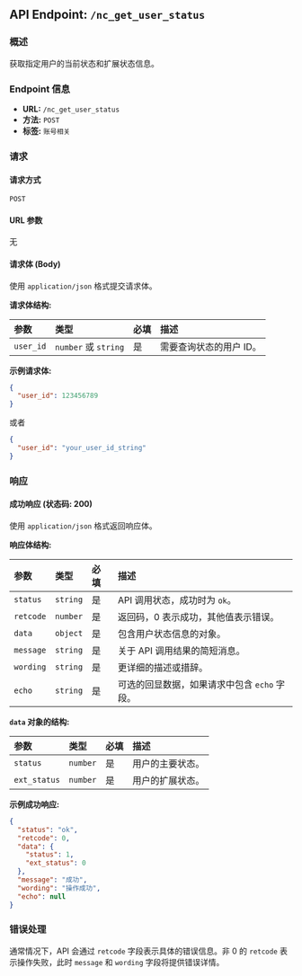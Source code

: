 ## API Endpoint: `/nc_get_user_status`

### 概述

获取指定用户的当前状态和扩展状态信息。

### Endpoint 信息

*   **URL:** `/nc_get_user_status`
*   **方法:** `POST`
*   **标签:** `账号相关`

### 请求

#### 请求方式

`POST`

#### URL 参数

无

#### 请求体 (Body)

使用 `application/json` 格式提交请求体。

**请求体结构:**

| 参数      | 类型            | 必填 | 描述                     |
| :-------- | :-------------- | :--- | :----------------------- |
| `user_id` | `number` 或 `string` | 是   | 需要查询状态的用户 ID。 |

**示例请求体:**

```json
{
  "user_id": 123456789
}
```

或者

```json
{
  "user_id": "your_user_id_string"
}
```

### 响应

#### 成功响应 (状态码: 200)

使用 `application/json` 格式返回响应体。

**响应体结构:**

| 参数      | 类型    | 必填 | 描述                                     |
| :-------- | :------ | :--- | :--------------------------------------- |
| `status`  | `string` | 是   | API 调用状态，成功时为 `ok`。           |
| `retcode` | `number` | 是   | 返回码，0 表示成功，其他值表示错误。       |
| `data`    | `object` | 是   | 包含用户状态信息的对象。                  |
| `message` | `string` | 是   | 关于 API 调用结果的简短消息。             |
| `wording` | `string` | 是   | 更详细的描述或措辞。                      |
| `echo`    | `string` | 是   | 可选的回显数据，如果请求中包含 `echo` 字段。 |

**`data` 对象的结构:**

| 参数        | 类型   | 必填 | 描述           |
| :---------- | :----- | :--- | :------------- |
| `status`    | `number` | 是   | 用户的主要状态。 |
| `ext_status`| `number` | 是   | 用户的扩展状态。 |

**示例成功响应:**

```json
{
  "status": "ok",
  "retcode": 0,
  "data": {
    "status": 1,
    "ext_status": 0
  },
  "message": "成功",
  "wording": "操作成功",
  "echo": null
}
```

### 错误处理

通常情况下，API 会通过 `retcode` 字段表示具体的错误信息。非 0 的 `retcode` 表示操作失败，此时 `message` 和 `wording` 字段将提供错误详情。